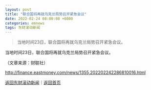 ```yaml
---
layout: post
title: "联合国将再就乌克兰局势召开紧急会议"
date: 2022-02-24 08:00:08 +0800
categories: emnews
tags: 东财滚动新闻
---
```

> 当地时间23日，联合国将再就乌克兰局势召开紧急会议。

<p>当地时间23日，联合国将再就乌克兰局势召开紧急会议。</p><p class="em_media">（文章来源：财联社）</p>

<http://finance.eastmoney.com/news/1355,202202242286810016.html>

[返回东财滚动新闻](//finews.withounder.com/emnews/)｜[返回首页](//finews.withounder.com/)
